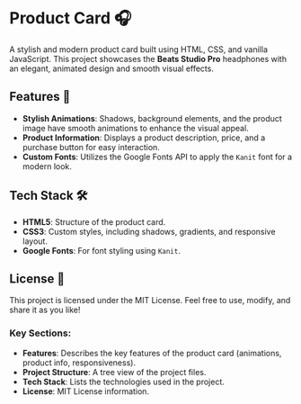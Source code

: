 # Product Card 🎧

A stylish and modern product card built using HTML, CSS, and vanilla JavaScript. This project showcases the **Beats Studio Pro** headphones with an elegant, animated design and smooth visual effects.

## Features 🚀

- **Stylish Animations**: Shadows, background elements, and the product image have smooth animations to enhance the visual appeal.
- **Product Information**: Displays a product description, price, and a purchase button for easy interaction.
- **Custom Fonts**: Utilizes the Google Fonts API to apply the `Kanit` font for a modern look.


## Tech Stack 🛠️

- **HTML5**: Structure of the product card.
- **CSS3**: Custom styles, including shadows, gradients, and responsive layout.
- **Google Fonts**: For font styling using `Kanit`.

## License 📄

This project is licensed under the MIT License. Feel free to use, modify, and share it as you like!

### Key Sections:
- **Features**: Describes the key features of the product card (animations, product info, responsiveness).
- **Project Structure**: A tree view of the project files.
- **Tech Stack**: Lists the technologies used in the project.
- **License**: MIT License information.
